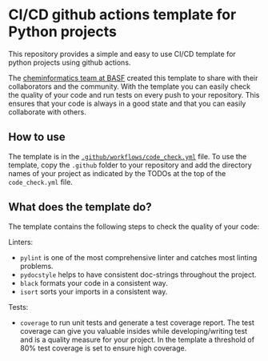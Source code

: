 # CI/CD github actions template for Python projects
This repository provides a simple and easy to use CI/CD template for python projects using github actions.

The [cheminformatics team at BASF](https://github.com/orgs/basf/teams/cix) created this template to share with
their collaborators and the community.
With the template you can easily check the quality of your code and run tests on every push to your repository.
This ensures that your code is always in a good state and that you can easily collaborate with others.

## How to use

The template is in the [`.github/workflows/code_check.yml`](.github/workflows/code_check.yml) file.
To use the template, copy the `.github` folder to your repository and add the directory names of your
project as indicated by the TODOs at the top of the `code_check.yml` file.

## What does the template do?

The template contains the following steps to check the quality of your code:

Linters:
- `pylint` is one of the most comprehensive linter and catches most linting problems.
- `pydocstyle` helps to have consistent doc-strings throughout the project.
- `black` formats your code in a consistent way.
- `isort` sorts your imports in a consistent way.

Tests:
- `coverage` to run unit tests and generate a test coverage report. The test coverage can 
  give you valuable insides while developing/writing test and is a quality measure for your project.
  In the template a threshold of 80% test coverage is set to ensure high coverage.
